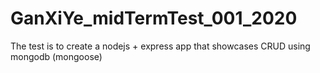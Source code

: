 ﻿# GanXiYe_midTermTest_001_2020

The test is to create a nodejs + express app that showcases CRUD using mongodb (mongoose)

